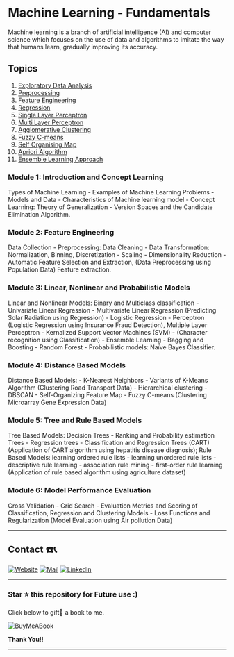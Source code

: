 # Machine Learning - Fundamentals

Machine learning is a branch of artificial intelligence (AI) and computer science which focuses on the use of data and algorithms to imitate the way that humans learn, gradually improving its accuracy.

## Topics

1) [Exploratory Data Analysis](/Notebooks/01a_Exploratory_Data_Analysis.ipynb)
2) [Preprocessing](/Notebooks/01b_Pre_Process.ipynb)
3) [Feature Engineering](/Notebooks/02_Feature_Engineering.ipynb)
4) [Regression](/Notebooks/03_Regression.ipynb)
5) [Single Layer Perceptron](/Notebooks/04_SLP.ipynb)
6) [Multi Layer Perceptron](/Notebooks/05_MLP.ipynb)
7) [Agglomerative Clustering](/Notebooks/06_Agglomerative.ipynb)
8) [Fuzzy C-means](/Notebooks/07_FCM.ipynb)
9) [Self Organising Map](/Notebooks/08_SOM.ipynb)
10) [Apriori Algorithm](/Notebooks/09_Apriori.ipynb)
11) [Ensemble Learning Approach](/Notebooks/10_Ensemble.ipynb)

### Module 1: Introduction and Concept Learning
Types of Machine Learning - Examples of Machine Learning Problems - Models and Data -
Characteristics of Machine learning model - Concept Learning: Theory of Generalization -
Version Spaces and the Candidate Elimination Algorithm.

### Module 2: Feature Engineering
Data Collection - Preprocessing: Data Cleaning - Data Transformation: Normalization, Binning,
Discretization - Scaling - Dimensionality Reduction - Automatic Feature Selection and
Extraction, (Data Preprocessing using Population Data) Feature extraction.

### Module 3: Linear, Nonlinear and Probabilistic Models
Linear and Nonlinear Models: Binary and Multiclass classification - Univariate Linear
Regression - Multivariate Linear Regression (Predicting Solar Radiation using Regression) -
Logistic Regression - Perceptron (Logistic Regression using Insurance Fraud Detection),
Multiple Layer Perceptron - Kernalized Support Vector Machines (SVM) - (Character
recognition using Classification) - Ensemble Learning - Bagging and Boosting - Random Forest - Probabilistic models: Naïve Bayes Classifier.

### Module 4: Distance Based Models
Distance Based Models: - K-Nearest Neighbors - Variants of K-Means Algorithm (Clustering
Road Transport Data) - Hierarchical clustering - DBSCAN - Self-Organizing Feature Map -
Fuzzy C-means (Clustering Microarray Gene Expression Data)

### Module 5: Tree and Rule Based Models
Tree Based Models: Decision Trees - Ranking and Probability estimation Trees - Regression
trees - Classification and Regression Trees (CART) (Application of CART algorithm using
hepatitis disease diagnosis); Rule Based Models: learning ordered rule lists - learning unordered
rule lists - descriptive rule learning - association rule mining - first-order rule learning
(Application of rule based algorithm using agriculture dataset)

### Module 6: Model Performance Evaluation
Cross Validation - Grid Search - Evaluation Metrics and Scoring of Classification, Regression
and Clustering Models - Loss Functions and Regularization (Model Evaluation using Air
pollution Data)

<hr/>

## Contact ☎️📞

[![Website](https://img.shields.io/badge/website-000000?style=for-the-badge&logo=About.me&logoColor=white)](https://rubangino.in/)
[![Mail](https://img.shields.io/badge/Email-D14836?style=for-the-badge&logo=gmail&logoColor=white)](mailto:info@rubangino.in)
[![LinkedIn](https://img.shields.io/badge/LinkedIn-0077B5?style=for-the-badge&logo=linkedin&logoColor=white)](https://www.linkedin.com/in/ruban-gino-singh/)

<hr/>

### Star ⭐ this repository for Future use :)

Click below to gift🎁 a book to me.

[![BuyMeABook](https://img.shields.io/badge/Buy%20Me%20a%20Book-ffdd00?style=for-the-badge&logo=buy-me-a-book&logoColor=black)
](https://bit.ly/3M5jxLd)

**Thank You!!**

<hr/>
